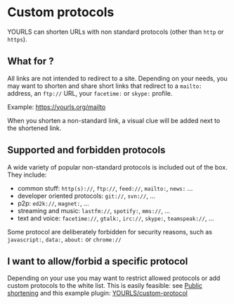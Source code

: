 # Custom protocols

YOURLS can shorten URLs with non standard protocols (other than `http` or `https`).

## What for ?

All links are not intended to redirect to a site. Depending on your needs, you may want to shorten and share short links that redirect to a `mailto:` address, an `ftp://` URL, your `facetime:` or `skype:` profile.

Example: <https://yourls.org/mailto>

When you shorten a non-standard link, a visual clue will be added next to the shortened link.

## Supported and forbidden protocols

A wide variety of popular non-standard protocols is included out of the box. They include:

- common stuff: `http(s)://`, `ftp://`, `feed://`, `mailto:`, `news:` ...
- developer oriented protocols: `git://`, `svn://`, ...
- p2p: `ed2k://`, `magnet:`, ...
- streaming and music: `lastfm://`, `spotify:`, `mms://`, ...
- text and voice: `facetime://`, `gtalk:`, `irc://`, `skype:`, `teamspeak://`, ...

Some protocol are deliberately forbidden for security reasons, such as `javascript:`, `data:`, `about:` or `chrome://`

## I want to allow/forbid a specific protocol

Depending on your use you may want to restrict allowed protocols or add custom protocols to the white list. This is easily feasible: see [Public shortening](/guide/advanced/public-shortening) and this example plugin: [YOURLS/custom-protocol](https://github.com/YOURLS/custom-protocol)
